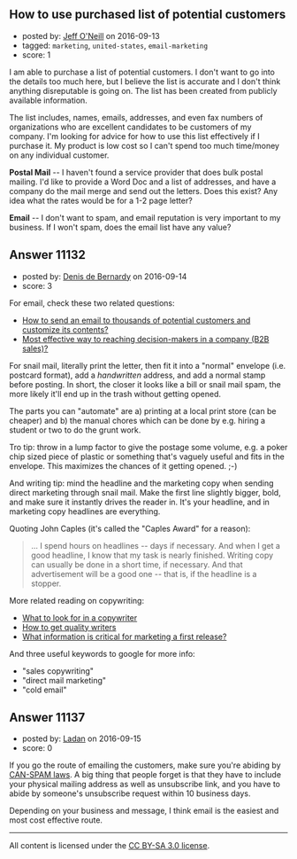 ## How to use purchased list of potential customers

- posted by: [Jeff O'Neill](https://stackexchange.com/users/46273/jeff-o-neill) on 2016-09-13
- tagged: `marketing`, `united-states`, `email-marketing`
- score: 1

<p>I am able to purchase a list of potential customers.  I don't want to go into the details too much here, but I believe the list is accurate and I don't think anything disreputable is going on.  The list has been created from publicly available information.</p>

<p>The list includes, names, emails, addresses, and even fax numbers of organizations who are excellent candidates to be customers of my company.  I'm looking for advice for how to use this list effectively if I purchase it.  My product is low cost so I can't spend too much time/money on any individual customer.</p>

<p><strong>Postal Mail</strong> -- I haven't found a service provider that does bulk postal mailing.  I'd like to provide a Word Doc and a list of addresses, and have a company do the mail merge and send out the letters.  Does this exist?  Any idea what the rates would be for a 1-2 page letter?</p>

<p><strong>Email</strong> -- I don't want to spam, and email reputation is very important to my business.  If I won't spam, does the email list have any value?</p>



## Answer 11132

- posted by: [Denis de Bernardy](https://stackexchange.com/users/182468/denis-de-bernardy) on 2016-09-14
- score: 3

<p>For email, check these two related questions:</p>

<ul>
<li><a href="https://startups.stackexchange.com/q/7301/1824">How to send an email to thousands of potential customers and customize its contents?</a></li>
<li><a href="https://startups.stackexchange.com/q/9646/1824">Most effective way to reaching decision-makers in a company (B2B sales)?</a></li>
</ul>

<p>For snail mail, literally print the letter, then fit it into a "normal" envelope (i.e. postcard format), add a <em>handwritten</em> address, and add a normal stamp before posting. In short, the closer it looks like a bill or snail mail spam, the more likely it'll end up in the trash without getting opened.</p>

<p>The parts you can "automate" are a) printing at a local print store (can be cheaper) and b) the manual chores which can be done by e.g. hiring a student or two to do the grunt work.</p>

<p>Tro tip: throw in a lump factor to give the postage some volume, e.g. a poker chip sized piece of plastic or something that's vaguely useful and fits in the envelope. This maximizes the chances of it getting opened. ;-)</p>

<p>And writing tip: mind the headline and the marketing copy when sending direct marketing through snail mail. Make the first line slightly bigger, bold, and make sure it instantly drives the reader in. It's your headline, and in marketing copy headlines are everything.</p>

<p>Quoting John Caples (it's called the "Caples Award" for a reason):</p>

<blockquote>
  <p>... I spend hours on headlines -- days if necessary. And when I get a good headline, I know that my task is nearly finished. Writing copy can usually be done in a short time, if necessary. And that advertisement will be a good one -- that is, if the headline is a stopper.</p>
</blockquote>

<p>More related reading on copywriting:</p>

<ul>
<li><a href="https://startups.stackexchange.com/questions/7929/what-to-look-for-in-a-copywriter/7935#7935">What to look for in a copywriter</a></li>
<li><a href="https://startups.stackexchange.com/questions/3980/how-to-get-quality-writers/3981#3981">How to get quality writers</a></li>
<li><a href="https://startups.stackexchange.com/questions/5474/what-information-is-critical-for-marketing-a-first-release/5479#5479">What information is critical for marketing a first release?</a></li>
</ul>

<p>And three useful keywords to google for more info:</p>

<ul>
<li>"sales copywriting"</li>
<li>"direct mail marketing"</li>
<li>"cold email"</li>
</ul>



## Answer 11137

- posted by: [Ladan](https://stackexchange.com/users/9187136/ladan) on 2016-09-15
- score: 0

<p>If you go the route of emailing the customers, make sure you're abiding by <a href="https://www.ftc.gov/tips-advice/business-center/guidance/can-spam-act-compliance-guide-business" rel="nofollow">CAN-SPAM laws</a>. A big thing that people forget is that they have to include your physical mailing address as well as unsubscribe link, and you have to abide by someone's unsubscribe request within 10 business days.</p>

<p>Depending on your business and message, I think email is the easiest and most cost effective route. </p>




---

All content is licensed under the [CC BY-SA 3.0 license](https://creativecommons.org/licenses/by-sa/3.0/).
